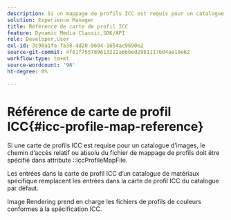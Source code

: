 ```yaml
---
description: Si un mappage de profils ICC est requis pour un catalogue d’images, le chemin d’accès relatif ou absolu du fichier de mappage de profils doit être spécifié dans l’attribut IccProfileMapFile.
solution: Experience Manager
title: Référence de carte de profil ICC
feature: Dynamic Media Classic,SDK/API
role: Developer,User
exl-id: 3c90a1fa-fa38-4d20-9694-1654ac9690e2
source-git-commit: 4f81f755789613222a66bed2961117604ae19e62
workflow-type: tm+mt
source-wordcount: '96'
ht-degree: 0%

---
```


# Référence de carte de profil ICC{#icc-profile-map-reference}

Si une carte de profils ICC est requise pour un catalogue d’images, le chemin d’accès relatif ou absolu du fichier de mappage de profils doit être spécifié dans attribute ::IccProfileMapFile.

Les entrées dans la carte de profil ICC d’un catalogue de matériaux spécifique remplacent les entrées dans la carte de profil ICC du catalogue par défaut.

Image Rendering prend en charge les fichiers de profils de couleurs conformes à la spécification ICC.
